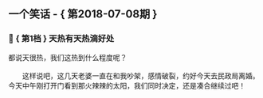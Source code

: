 ## 一个笑话 - { 第2018-07-08期 }
</hr>

### :jack_o_lantern: { 第1档 } 天热有天热滴好处
都说天很热，我们这热到什么程度呢？<br/><br/>　　这样说吧，这几天老婆一直在和我吵架，感情破裂，约好今天去民政局离婚。今天中午刚打开门看到那火辣辣的太阳，我们同时决定，还是凑合继续过吧！

